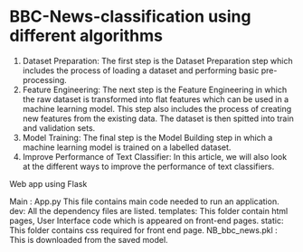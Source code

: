 # BBC-News-classification using different algorithms

1. Dataset Preparation: The first step is the Dataset Preparation step which includes the process of loading a dataset and performing basic pre-processing. 
2. Feature Engineering: The next step is the Feature Engineering in which the raw dataset is transformed into flat features which can be used in a machine learning model. This step also includes the process of creating new features from the existing data. The dataset is then spitted into train and validation sets.
3. Model Training: The final step is the Model Building step in which a machine learning model is trained on a labelled dataset.
4. Improve Performance of Text Classifier: In this article, we will also look at the different ways to improve the performance of text classifiers.

Web app using Flask

Main : App.py 
This file contains main code needed to run an application.
dev: All the dependency files are listed.
templates: This folder contain html pages, User Interface code which is appeared on front-end pages.
static: This folder contains css required for front end page.
NB_bbc_news.pkl : This is downloaded from the saved model.
